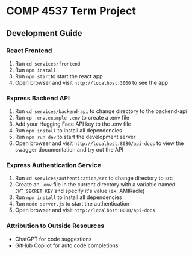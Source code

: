 # COMP 4537 Term Project

## Development Guide

### React Frontend
1. Run `cd services/frontend`
2. Run `npm install`
3. Run `npm start`to start the react app
4. Open browser and visit `http://localhost:3000` to see the app
### Express Backend API
1. Run `cd services/backend-api` to change directory to the backend-api
2. Run `cp .env.example .env` to create a .env file
3. Add your Hugging Face API key to the .env file
4. Run `npm install` to install all dependencies
5. Run `npm run dev` to start the development server
6. Open browser and visit `http://localhost:8080/api-docs` to view the swagger documentation and try out the API

### Express Authentication Service
1. Run `cd services/authentication/src` to change directory to src
2. Create an `.env` file in the current directory with a variable named `JWT_SECRET_KEY` and specify it's value (ex. AMIRacle)
3. Run `npm install` to install all dependencies
4. Run `node server.js` to start the authentication
5. Open browser and visit `http://localhost:8000/api-docs`

### Attribution to Outside Resources
- ChatGPT for code suggestions
- GitHub Copilot for auto code completions

